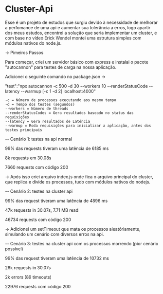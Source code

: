 # Cluster-Api

Esse é um projeto de estudos que surgiu devido à necessidade de melhorar a perfomance de uma api e aumentar sua tolerância a erros,
logo apartir dos meus estudos, encontrei a solução que seria implementar um cluster, e com base no vídeo Erick Wendel montei uma 
estrutura simples com módulos nativos do node.js.

-> Pimeiros Passos

Para começar, criei um servidor básico com express e instalai o pacote "autocannon" para testes de carga na nossa aplicação.

Adicionei o seguinte comando no package.json -> 

"test":"npx autocannon -c 500 -d 30 --workers 10 --renderStatusCode --latency --warmup [-c 1 -d 2] localhost:4000"

    -c = Número de processos executando aos mesmo tempo
    -d = Tempo dos testes (segundos)
    --workers = Número de threads 
    --renderStatusCodes = Gera resultados baseado no status das requisições
    --latency = Gera resultados de Latência
    --warmup = Roda requisições para inicializar a aplicação, antes dos testes principais


-- Cenário 1: testes na api normal

99% das requests tiveram uma latência de 6185 ms

8k requests em 30.08s

7660 requests com código 200

-> Após isso criei arquivo index.js onde fica o arquivo principal do cluster, que replica e divide os processos, tudo com módulos nativos do nodejs.

-- Cenário 2: testes na cluster api

99% das request tiveram uma latência de 4896 ms

47k requests in 30.07s, 7.71 MB read

46734 requests com código 200

-> Adicionei um setTimeout que mata os processos aleatóriamente, simulando um cenário com diversos erros na api.

-- Cenário 3: testes na cluster api com os processos morrendo (pior cenário possível)

99% das request tiveram uma latência de 10732 ms

26k requests in 30.07s

2k errors (89 timeouts)

22976 requests com código 200
